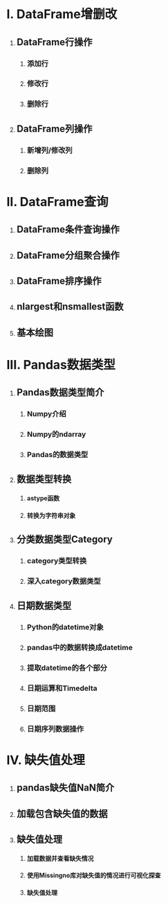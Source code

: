 # I. DataFrame增删改

1. ## DataFrame行操作

    1. ### 添加行

        

    2. ### 修改行

        

    3. ### 删除行

        

2. ## DataFrame列操作

    1. ### 新增列/修改列

        

    2. ### 删除列

        

# II. DataFrame查询

1. ## DataFrame条件查询操作

    

2. ## DataFrame分组聚合操作

    

3. ## DataFrame排序操作

    

4. ## nlargest和nsmallest函数

    

5. ## 基本绘图

    

# III. Pandas数据类型

1. ## Pandas数据类型简介

    1. ### Numpy介绍

        

    2. ### Numpy的ndarray

        

    3. ### Pandas的数据类型

        

2. ## 数据类型转换

    1. #### astype函数

        

    2. #### 转换为字符串对象

        

3. ## 分类数据类型Category

    1. ### category类型转换

        

    2. ### 深入category数据类型

        

4. ## 日期数据类型

    1. ### Python的datetime对象

        

    2. ### pandas中的数据转换成datetime

        

    3. ### 提取datetime的各个部分

        

    4. ### 日期运算和Timedelta

        

    5. ### 日期范围

        

    6. ### 日期序列数据操作

        

# IV. 缺失值处理

1. ## pandas缺失值NaN简介

    

2. ## 加载包含缺失值的数据

    

3. ## 缺失值处理

    1. #### 加载数据并查看缺失情况

        

    2. #### 使用Missingno库对缺失值的情况进行可视化探查

        

    3. #### 缺失值处理

        

    







